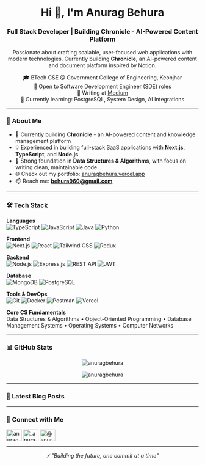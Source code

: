 <h1 align="center">Hi 👋, I'm Anurag Behura</h1>
<h3 align="center">Full Stack Developer | Building Chronicle - AI-Powered Content Platform</h3>

<p align="center">
  Passionate about crafting scalable, user-focused web applications with modern technologies. Currently building <strong>Chronicle</strong>, an AI-powered content and document platform inspired by Notion.
</p>

<p align="center">
  🎓 BTech CSE @ Government College of Engineering, Keonjhar<br/>
  💼 Open to Software Development Engineer (SDE) roles<br/>
  📝 Writing at <a href="https://medium.com/@anuragbehura">Medium</a><br/>
  🌱 Currently learning: PostgreSQL, System Design, AI Integrations
</p>

---

### 🚀 About Me

- 🔭 Currently building **Chronicle** - an AI-powered content and knowledge management platform
- 💡 Experienced in building full-stack SaaS applications with **Next.js**, **TypeScript**, and **Node.js**
- 🎯 Strong foundation in **Data Structures & Algorithms**, with focus on writing clean, maintainable code
- 🌐 Check out my portfolio: [anuragbehura.vercel.app](https://anuragbehura.vercel.app)
- 📫 Reach me: **behura960@gmail.com**

---

### 🛠️ Tech Stack

**Languages**  
![TypeScript](https://img.shields.io/badge/-TypeScript-3178C6?style=flat&logo=typescript&logoColor=white)
![JavaScript](https://img.shields.io/badge/-JavaScript-F7DF1E?style=flat&logo=javascript&logoColor=black)
![Java](https://img.shields.io/badge/-Java-007396?style=flat&logo=java&logoColor=white)
![Python](https://img.shields.io/badge/-Python-3776AB?style=flat&logo=python&logoColor=white)

**Frontend**  
![Next.js](https://img.shields.io/badge/-Next.js-000000?style=flat&logo=next.js&logoColor=white)
![React](https://img.shields.io/badge/-React-61DAFB?style=flat&logo=react&logoColor=black)
![Tailwind CSS](https://img.shields.io/badge/-Tailwind_CSS-38B2AC?style=flat&logo=tailwind-css&logoColor=white)
![Redux](https://img.shields.io/badge/-Redux-764ABC?style=flat&logo=redux&logoColor=white)

**Backend**  
![Node.js](https://img.shields.io/badge/-Node.js-339933?style=flat&logo=node.js&logoColor=white)
![Express.js](https://img.shields.io/badge/-Express.js-000000?style=flat&logo=express&logoColor=white)
![REST API](https://img.shields.io/badge/-REST_API-009688?style=flat&logo=fastapi&logoColor=white)
![JWT](https://img.shields.io/badge/-JWT-000000?style=flat&logo=json-web-tokens&logoColor=white)

**Database**  
![MongoDB](https://img.shields.io/badge/-MongoDB-47A248?style=flat&logo=mongodb&logoColor=white)
![PostgreSQL](https://img.shields.io/badge/-PostgreSQL-4169E1?style=flat&logo=postgresql&logoColor=white)

**Tools & DevOps**  
![Git](https://img.shields.io/badge/-Git-F05032?style=flat&logo=git&logoColor=white)
![Docker](https://img.shields.io/badge/-Docker-2496ED?style=flat&logo=docker&logoColor=white)
![Postman](https://img.shields.io/badge/-Postman-FF6C37?style=flat&logo=postman&logoColor=white)
![Vercel](https://img.shields.io/badge/-Vercel-000000?style=flat&logo=vercel&logoColor=white)

**Core CS Fundamentals**  
Data Structures & Algorithms • Object-Oriented Programming • Database Management Systems • Operating Systems • Computer Networks

---

### 📊 GitHub Stats

<p align="center">
  <img src="https://github-readme-stats.vercel.app/api/top-langs?username=anuragbehura&show_icons=true&locale=en&layout=compact&theme=dark" alt="anuragbehura" />
</p>

<p align="center">
  <img src="https://github-readme-streak-stats.herokuapp.com/?user=anuragbehura&theme=dark" alt="anuragbehura" />
</p>

---

### 📝 Latest Blog Posts
<!-- BLOG-POST-LIST:START -->
<!-- BLOG-POST-LIST:END -->

---

### 🤝 Connect with Me

<p align="left">
<a href="https://linkedin.com/in/anuragbehura" target="_blank"><img align="center" src="https://raw.githubusercontent.com/rahuldkjain/github-profile-readme-generator/master/src/images/icons/Social/linked-in-alt.svg" alt="anuragbehura" height="30" width="40" /></a>
<a href="https://twitter.com/_anuragbehura_" target="_blank"><img align="center" src="https://raw.githubusercontent.com/rahuldkjain/github-profile-readme-generator/master/src/images/icons/Social/twitter.svg" alt="_anuragbehura_" height="30" width="40" /></a>
<a href="https://medium.com/@anuragbehura" target="_blank"><img align="center" src="https://raw.githubusercontent.com/rahuldkjain/github-profile-readme-generator/master/src/images/icons/Social/medium.svg" alt="@anuragbehura" height="30" width="40" /></a>
</p>

---

<p align="center">
  <i>⚡ "Building the future, one commit at a time"</i>
</p>
